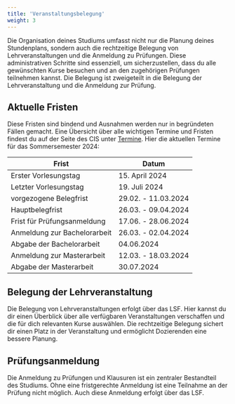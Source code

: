```yaml
---
title: 'Veranstaltungsbelegung'
weight: 3
---
```


Die Organisation deines Studiums umfasst nicht nur die Planung deines Stundenplans, sondern auch die rechtzeitige Belegung von Lehrveranstaltungen und die Anmeldung zu Prüfungen. Diese administrativen Schritte sind essenziell, um sicherzustellen, dass du alle gewünschten Kurse besuchen und an den zugehörigen Prüfungen teilnehmen kannst. Die Belegung ist zweigeteilt in die Belegung der Lehrveranstaltung und die Anmeldung zur Prüfung.

## Aktuelle Fristen
Diese Fristen sind bindend und Ausnahmen werden nur in begründeten Fällen gemacht. Eine Übersicht über alle wichtigen Termine und Fristen findest du auf der Seite des CIS unter [Termine](https://www.cis.lmu.de/ba/termine/index.html). Hier die aktuellen Termine für das Sommersemester 2024:

| Frist                         | Datum                 |
|-------------------------------|-----------------------|
| Erster Vorlesungstag          | 15. April 2024        |	
| Letzter Vorlesungstag         | 19. Juli 2024         |
| vorgezogene Belegfrist        | 29.02. - 11.03.2024   |
| Hauptbelegfrist	            | 26.03. - 09.04.2024   |
| Frist für Prüfungsanmeldung	| 17.06. - 28.06.2024   |
| Anmeldung zur Bachelorarbeit  | 26.03. - 02.04.2024   |
| Abgabe der Bachelorarbeit     | 04.06.2024            |
| Anmeldung zur Masterarbeit	| 12.03. - 18.03.2024   |
| Abgabe der Masterarbeit	    | 30.07.2024            |


## Belegung der Lehrveranstaltung
Die Belegung von Lehrveranstaltungen erfolgt über das LSF. Hier kannst du dir einen Überblick über alle verfügbaren Veranstaltungen verschaffen und die für dich relevanten Kurse auswählen. Die rechtzeitige Belegung sichert dir einen Platz in der Veranstaltung und ermöglicht Dozierenden eine bessere Planung.


## Prüfungsanmeldung
Die Anmeldung zu Prüfungen und Klausuren ist ein zentraler Bestandteil des Studiums. Ohne eine fristgerechte Anmeldung ist eine Teilnahme an der Prüfung nicht möglich. Auch diese Anmeldung erfolgt über das LSF.
